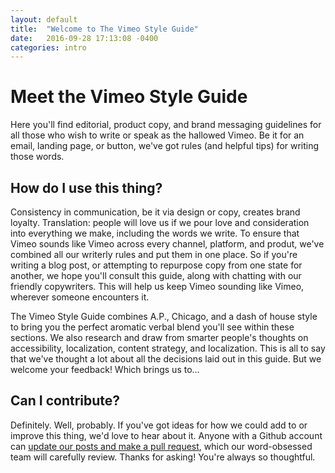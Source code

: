 ```yaml
---
layout: default
title:  "Welcome to The Vimeo Style Guide"
date:   2016-09-28 17:13:08 -0400
categories: intro
---
```

# Meet the Vimeo Style Guide

Here you'll find editorial, product copy, and brand messaging guidelines for all those who wish to write or speak as the hallowed Vimeo. Be it for an email, landing page, or button, we've got rules (and helpful tips) for writing those words. 

## How do I use this thing?

Consistency in communication, be it via design or copy, creates brand loyalty. Translation: people will love us if we pour love and consideration into everything we make, including the words we write. To ensure that Vimeo sounds like Vimeo across every channel, platform, and produt, we've combined all our writerly rules and put them in one place. So if you're writing a blog post, or attempting to repurpose copy from one state for another, we hope you'll consult this guide, along with chatting with our friendly copywriters. This will help us keep Vimeo sounding like Vimeo, wherever someone encounters it.  

The Vimeo Style Guide combines A.P., Chicago, and a dash of house style to bring you the perfect aromatic verbal blend you'll see within these sections. We also research and draw from smarter people's thoughts on accessibility, localization, content strategy, and localization. This is all to say that we've thought a lot about all the decisions laid out in this guide. But we welcome your feedback! Which brings us to...

## Can I contribute?

Definitely. Well, probably. If you've got ideas for how we could add to or improve this thing, we'd love to hear about it. Anyone with a Github account can [update our posts and make a pull request][random-link], which our word-obsessed team will carefully review. Thanks for asking! You're always so thoughtful.

[random-link]: http://jekyllrb.com/docs/home
